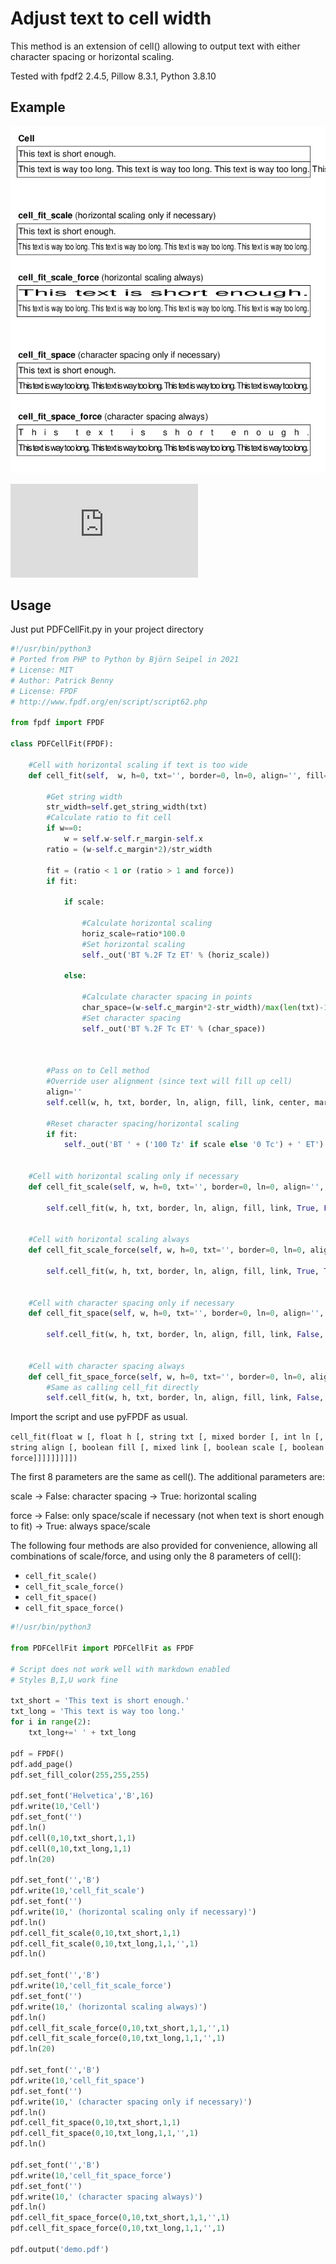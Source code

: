 # Adjust text to cell width
This method is an extension of cell() allowing to output text with either character spacing or horizontal scaling.

Tested with fpdf2 2.4.5, Pillow 8.3.1, Python 3.8.10

## Example

![Fill cell() with text](https://raw.githubusercontent.com/digidigital/Extensions-and-Scripts-for-pyFPDF-fpdf2/main/cell_fit/cell_fit.png)

![PDF File](https://github.com/digidigital/Extensions-and-Scripts-for-pyFPDF-fpdf2/raw/main/cell_fit/demo.pdf)

## Usage

Just put PDFCellFit.py in your project directory

```python
#!/usr/bin/python3
# Ported from PHP to Python by Björn Seipel in 2021
# License: MIT
# Author: Patrick Benny
# License: FPDF
# http://www.fpdf.org/en/script/script62.php

from fpdf import FPDF

class PDFCellFit(FPDF):

    #Cell with horizontal scaling if text is too wide
    def cell_fit(self,  w, h=0, txt='', border=0, ln=0, align='', fill=False, link='', scale=False, force=True, center=False, markdown=False):

        #Get string width
        str_width=self.get_string_width(txt)
        #Calculate ratio to fit cell
        if w==0:
            w = self.w-self.r_margin-self.x
        ratio = (w-self.c_margin*2)/str_width

        fit = (ratio < 1 or (ratio > 1 and force))
        if fit:

            if scale:

                #Calculate horizontal scaling
                horiz_scale=ratio*100.0
                #Set horizontal scaling
                self._out('BT %.2F Tz ET' % (horiz_scale))

            else:

                #Calculate character spacing in points
                char_space=(w-self.c_margin*2-str_width)/max(len(txt)-1,1)*self.k
                #Set character spacing
                self._out('BT %.2F Tc ET' % (char_space))

            
          
        #Pass on to Cell method
        #Override user alignment (since text will fill up cell)
        align=''
        self.cell(w, h, txt, border, ln, align, fill, link, center, markdown)

        #Reset character spacing/horizontal scaling
        if fit:
            self._out('BT ' + ('100 Tz' if scale else '0 Tc') + ' ET')


    #Cell with horizontal scaling only if necessary
    def cell_fit_scale(self, w, h=0, txt='', border=0, ln=0, align='', fill=False, link='', center=False, markdown=False):

        self.cell_fit(w, h, txt, border, ln, align, fill, link, True, False, center, markdown)


    #Cell with horizontal scaling always
    def cell_fit_scale_force(self, w, h=0, txt='', border=0, ln=0, align='', fill=False, link='', center=False, markdown=False):

        self.cell_fit(w, h, txt, border, ln, align, fill, link, True, True, center, markdown)


    #Cell with character spacing only if necessary
    def cell_fit_space(self, w, h=0, txt='', border=0, ln=0, align='', fill=False, link='', center=False, markdown=False):

        self.cell_fit(w, h, txt, border, ln, align, fill, link, False, False, center, markdown)


    #Cell with character spacing always
    def cell_fit_space_force(self, w, h=0, txt='', border=0, ln=0, align='', fill=False, link='', center=False, markdown=False):
        #Same as calling cell_fit directly
        self.cell_fit(w, h, txt, border, ln, align, fill, link, False, True, center, markdown)
```

Import the script and use pyFPDF as usual.

`cell_fit(float w [, float h [, string txt [, mixed border [, int ln [, string align [, boolean fill [, mixed link [, boolean scale [, boolean force]]]]]]]]])`

The first 8 parameters are the same as cell(). The additional parameters are:

scale
-> False: character spacing
-> True: horizontal scaling

force
-> False: only space/scale if necessary (not when text is short enough to fit)
-> True: always space/scale

The following four methods are also provided for convenience, allowing all combinations of scale/force, and using only the 8 parameters of cell():

* `cell_fit_scale()`
* `cell_fit_scale_force()`
* `cell_fit_space()`
* `cell_fit_space_force()`

```python
#!/usr/bin/python3

from PDFCellFit import PDFCellFit as FPDF

# Script does not work well with markdown enabled
# Styles B,I,U work fine
 
txt_short = 'This text is short enough.'
txt_long = 'This text is way too long.'
for i in range(2):
    txt_long+=' ' + txt_long

pdf = FPDF()
pdf.add_page()
pdf.set_fill_color(255,255,255)

pdf.set_font('Helvetica','B',16)
pdf.write(10,'Cell')
pdf.set_font('')
pdf.ln()
pdf.cell(0,10,txt_short,1,1)
pdf.cell(0,10,txt_long,1,1)
pdf.ln(20)

pdf.set_font('','B')
pdf.write(10,'cell_fit_scale')
pdf.set_font('')
pdf.write(10,' (horizontal scaling only if necessary)')
pdf.ln()
pdf.cell_fit_scale(0,10,txt_short,1,1)
pdf.cell_fit_scale(0,10,txt_long,1,1,'',1)
pdf.ln()

pdf.set_font('','B')
pdf.write(10,'cell_fit_scale_force')
pdf.set_font('')
pdf.write(10,' (horizontal scaling always)')
pdf.ln()
pdf.cell_fit_scale_force(0,10,txt_short,1,1,'',1)
pdf.cell_fit_scale_force(0,10,txt_long,1,1,'',1)
pdf.ln(20)

pdf.set_font('','B')
pdf.write(10,'cell_fit_space')
pdf.set_font('')
pdf.write(10,' (character spacing only if necessary)')
pdf.ln()
pdf.cell_fit_space(0,10,txt_short,1,1)
pdf.cell_fit_space(0,10,txt_long,1,1,'',1)
pdf.ln()

pdf.set_font('','B')
pdf.write(10,'cell_fit_space_force')
pdf.set_font('')
pdf.write(10,' (character spacing always)')
pdf.ln()
pdf.cell_fit_space_force(0,10,txt_short,1,1,'',1)
pdf.cell_fit_space_force(0,10,txt_long,1,1,'',1)

pdf.output('demo.pdf')
```

